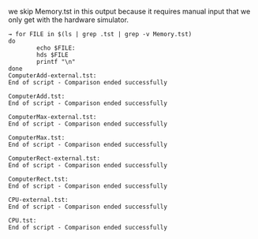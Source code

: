 we skip Memory.tst in this output because it requires manual input that we only
get with the hardware simulator.
```
→ for FILE in $(ls | grep .tst | grep -v Memory.tst)
do
        echo $FILE:
        hds $FILE
        printf "\n"
done
ComputerAdd-external.tst:
End of script - Comparison ended successfully

ComputerAdd.tst:
End of script - Comparison ended successfully

ComputerMax-external.tst:
End of script - Comparison ended successfully

ComputerMax.tst:
End of script - Comparison ended successfully

ComputerRect-external.tst:
End of script - Comparison ended successfully

ComputerRect.tst:
End of script - Comparison ended successfully

CPU-external.tst:
End of script - Comparison ended successfully

CPU.tst:
End of script - Comparison ended successfully
```
